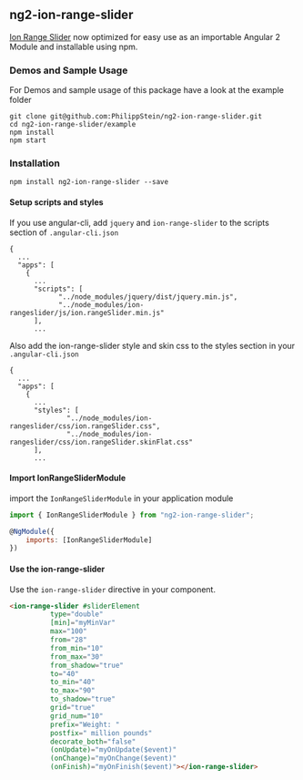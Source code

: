 ## ng2-ion-range-slider
[Ion Range Slider](https://github.com/IonDen/ion.rangeSlider) now optimized for easy use as an importable Angular 2 Module and installable using npm.

### Demos and Sample Usage

For Demos and sample usage of this package have a look at the example folder

```
git clone git@github.com:PhilippStein/ng2-ion-range-slider.git
cd ng2-ion-range-slider/example
npm install
npm start
```

### Installation
```
npm install ng2-ion-range-slider --save
```

#### Setup scripts and styles
If you use angular-cli, add ``jquery`` and ``ion-range-slider`` to the scripts section of ``.angular-cli.json``
```
{
  ...
  "apps": [
    {
      ...
      "scripts": [
            "../node_modules/jquery/dist/jquery.min.js", 
            "../node_modules/ion-rangeslider/js/ion.rangeSlider.min.js"
      ],
      ...   
```

Also add the ion-range-slider style and skin css to the styles section in your ``.angular-cli.json``
```
{
  ...
  "apps": [
    {
      ...
      "styles": [
              "../node_modules/ion-rangeslider/css/ion.rangeSlider.css",
              "../node_modules/ion-rangeslider/css/ion.rangeSlider.skinFlat.css"
      ],
      ...   
```



#### Import IonRangeSliderModule
import the `IonRangeSliderModule` in your application module

``` javascript
import { IonRangeSliderModule } from "ng2-ion-range-slider";

@NgModule({
    imports: [IonRangeSliderModule]
})

```
#### Use the ion-range-slider
Use the `ion-range-slider` directive in your component.

``` html
<ion-range-slider #sliderElement
          type="double"
          [min]="myMinVar"
          max="100"
          from="28"
          from_min="10"
          from_max="30"
          from_shadow="true"
          to="40"
          to_min="40"
          to_max="90"
          to_shadow="true"
          grid="true"
          grid_num="10"
          prefix="Weight: "
          postfix=" million pounds"
          decorate_both="false"
          (onUpdate)="myOnUpdate($event)"
          (onChange)="myOnChange($event)"
          (onFinish)="myOnFinish($event)"></ion-range-slider>
```
